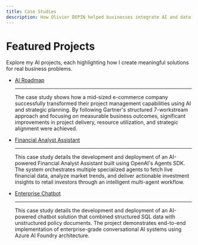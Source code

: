 ```yaml
---
title: Case Studies
description: How Olivier DEPIN helped businesses integrate AI and data into their operations. 
---
```


# Featured Projects

Explore my AI projects, each highlighting how I create meaningful solutions for real business problems.

<div class="grid cards" markdown>

-   [AI Roadmap](projects/ai-roadmap.md)

    ---

    The case study shows how a mid-sized e-commerce company successfully transformed their project management capabilities using AI and strategic planning. By following Gartner's structured 7-workstream approach and focusing on measurable business outcomes, significant improvements in project delivery, resource utilization, and strategic alignment were achieved.

-   [Financial Analyst Assistant](projects/edge-financial-agent.md)

    ---

    This case study details the development and deployment of an AI-powered Financial Analyst Assistant built using OpenAI's Agents SDK. The system orchestrates multiple specialized agents to fetch live financial data, analyze market trends, and deliver actionable investment insights to retail investors through an intelligent multi-agent workflow.

-   [Enterprise Chatbot](projects/entreprise-chatbot.md)

    ---

    This case study details the development and deployment of an AI-powered chatbot solution that combined structured SQL data with unstructured policy documents. The project demonstrates end-to-end implementation of enterprise-grade conversational AI systems using Azure AI Foundry architecture.

</div>